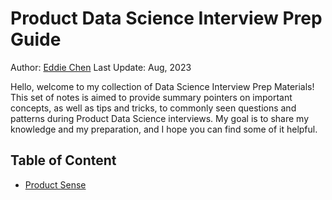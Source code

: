 # Product Data Science Interview Prep Guide

Author: [Eddie Chen](https://www.linkedin.com/in/eddieyangchen/)
Last Update: Aug, 2023

Hello, welcome to my collection of Data Science Interview Prep Materials! This set of notes is aimed to provide summary pointers on important concepts, as well as tips and tricks, to commonly seen questions and patterns during Product Data Science interviews. My goal is to share my knowledge and my preparation, and I hope you can find some of it helpful. 

## Table of Content
- [Product Sense](Product_Sense.md)
